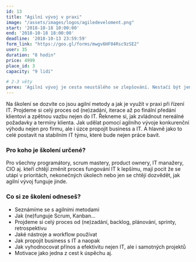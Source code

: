 ```yaml
---
id: 13
title: "Agilní vývoj v praxi"
image: "/assets/images/logos/agiledeveloment.png"
start: '2018-10-18 10:00:00'
end: '2018-10-18 18:00:00'
deadline: '2018-10-13 23:59:59'
form_link: "https://goo.gl/forms/mwgv6HF04Rsc9zSE2"
user: 35
duration: "8 hodin"
price: 4999
place_id: 3
capacity: "9 lidí"

# 2-3 věty
perex: 'Agilní vývoj je cesta neustálého se zlepšování. Nestačí být jen dobrý programátor, ale mít i vhodný proces práce, který ti pomůže posunout se dále.'
---
```


Na školení se dozvíte co jsou agilní metody a jak je využít v praxi při řízení IT. Projdeme si celý proces od (ne)zadání, iterace až po finální předání klientovi a zpětnou vazbu nejen do IT.
Řekneme si, jak zvládnout nereálné požadavky a termíny klienta. Jak udělat pomocí agilního vývoje konkurenční výhodu nejen pro firmu, ale i úzce propojit business a IT. A hlavně jako to celé postavit na stabilním IT týmu, které bude nejen práce bavit.

### Pro koho je školení určené?
Pro všechny programátory, scrum mastery, product ownery, IT manažery, CIO aj. kteří chtějí změnit proces fungování IT k lepšímu, mají pocit že se utápí v prioritách, nekonečných úkolech nebo jen se chtějí dozvědět, jak agilní vývoj funguje jinde.


### Co si ze školení odneseš?

- Seznámíme se s agilními metodami
- Jak (ne)funguje Scrum, Kanban...
- Projdeme si celý proces od (ne)zadání, backlog, plánování, sprinty, retrospektivu
- Jaké nástroje a workflow používat
- Jak propojit business s IT a naopak
- Jak vyhodnocovat přínos a efektivitu nejen IT, ale i samotných projektů
- Motivace jako jedna z cest k úspěchu aj.
